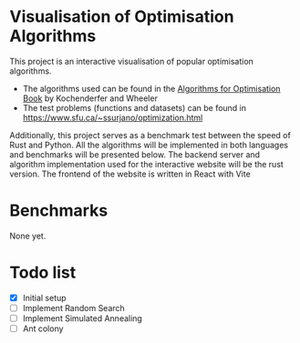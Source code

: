 # Visualisation of Optimisation Algorithms

This project is an interactive visualisation of popular optimisation algorithms.

-   The algorithms used can be found in the [Algorithms for Optimisation Book](https://algorithmsbook.com/optimization/files/optimization.pdf) by Kochenderfer and Wheeler
-   The test problems (functions and datasets) can be found in https://www.sfu.ca/~ssurjano/optimization.html

Additionally, this project serves as a benchmark test between the speed of Rust and Python. All the algorithms will be implemented in both languages and benchmarks will be presented below. The backend server and algorithm implementation used for the interactive website will be the rust version. The frontend of the website is written in React with Vite

# Benchmarks

None yet.

# Todo list

-   [x] Initial setup
-   [ ] Implement Random Search
-   [ ] Implement Simulated Annealing
-   [ ] Ant colony
